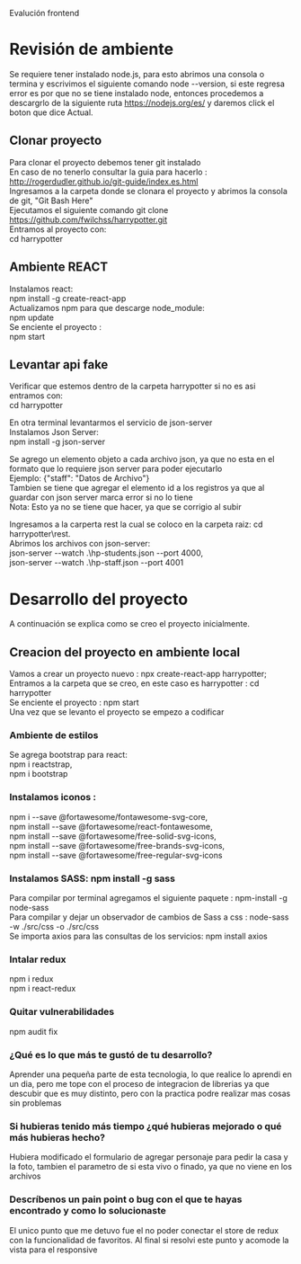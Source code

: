 Evalución frontend

# Revisión de ambiente  
Se requiere tener instalado node.js, para esto abrimos una consola o termina y escrivimos el siguiente comando node --version, si este regresa error es por que no se tiene instalado node, entonces procedemos a descargrlo de la siguiente ruta https://nodejs.org/es/ y daremos click el boton que dice Actual.  

## Clonar proyecto  
Para clonar el proyecto debemos tener git instalado  
En caso de no tenerlo consultar la guia para hacerlo : http://rogerdudler.github.io/git-guide/index.es.html  
Ingresamos a la carpeta donde se clonara el  proyecto y abrimos la consola de git, "Git Bash Here"  
Ejecutamos el siguiente comando git clone https://github.com/fwilchss/harrypotter.git  
Entramos al proyecto con:  
cd harrypotter  

## Ambiente REACT  
Instalamos react:  
npm install -g create-react-app   
Actualizamos npm para que descarge node_module:   
npm update  
Se enciente el proyecto :  
npm start  

## Levantar api fake  
Verificar que estemos dentro de la carpeta harrypotter si no es asi entramos con:   
cd harrypotter  

En otra terminal levantarmos el servicio de json-server  
Instalamos Json Server:   
npm install -g json-server    

Se agrego un elemento objeto a cada archivo json, ya que no esta en el formato que lo requiere json server para poder ejecutarlo   
Ejemplo: {"staff": "Datos de Archivo"}  
Tambien se tiene que agregar el elemento id a los registros ya que al guardar con json server marca error si no lo tiene  
Nota: Esto ya no se tiene que hacer, ya que se corrigio al subir  

Ingresamos a la carperta rest la cual se coloco en la carpeta raiz: cd harrypotter\rest.  
Abrimos los archivos con json-server:   
json-server --watch .\hp-students.json  --port 4000,   
json-server --watch .\hp-staff.json  --port 4001

# Desarrollo del proyecto  
A continuación se explica como se creo el proyecto inicialmente.  

## Creacion del proyecto en ambiente local  
Vamos a crear un proyecto nuevo  : npx create-react-app harrypotter;   
Entramos a la carpeta que se creo, en este caso es harrypotter : cd harrypotter  
Se enciente el proyecto : npm start  
Una vez que se levanto el proyecto se empezo a codificar 

### Ambiente de estilos  
Se agrega bootstrap para react:  
npm i reactstrap,  
npm i bootstrap  

### Instalamos iconos :   
npm i --save @fortawesome/fontawesome-svg-core,  
npm install --save @fortawesome/react-fontawesome,   
npm install --save @fortawesome/free-solid-svg-icons,   
npm install --save @fortawesome/free-brands-svg-icons,     
npm install --save @fortawesome/free-regular-svg-icons   

### Instalamos SASS: npm install -g sass  
Para compilar por terminal agregamos el siguiente paquete : npm-install -g node-sass  
Para compilar y dejar un observador de cambios de Sass a css :  node-sass -w ./src/css -o ./src/css  
Se importa axios para las consultas de los servicios: npm install axios  

### Intalar redux  
npm i redux  
npm i react-redux

### Quitar vulnerabilidades 
npm audit fix  

### ¿Qué es lo que más te gustó de tu desarrollo?  

Aprender una pequeña parte de esta tecnologia, lo que realice lo aprendi en un dia, pero me tope con el proceso de integracion de librerias ya que descubir que es muy distinto, pero con la practica podre realizar mas cosas sin problemas 

### Si hubieras tenido más tiempo ¿qué hubieras mejorado o qué más hubieras hecho?  

Hubiera modificado el formulario de agregar personaje para pedir la casa y la foto, tambien el parametro de si esta vivo o finado, ya que no viene en los archivos

### Descríbenos un pain point o bug con el que te hayas encontrado y como lo solucionaste  

El unico punto que me detuvo fue el no poder conectar el store de redux con la funcionalidad de favoritos.
Al final si resolvi este punto y acomode la vista para el responsive

  

